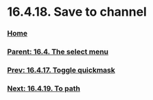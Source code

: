 # 16.4.18. Save to channel

### [Home](./00-home.md)
### [Parent: 16.4. The select menu](./16-04-00-the-select-menu.md)
### [Prev: 16.4.17. Toggle quickmask](./16-04-17-toggle-quickmask.md)
### [Next: 16.4.19. To path](./16-04-19-to-path.md)

